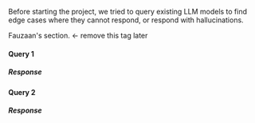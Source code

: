 Before starting the project, we tried to query existing LLM models to find edge cases where they cannot respond, or respond with hallucinations. 

Fauzaan's section. <- remove this tag later
#### Query 1

##### Response

#### Query 2

##### Response